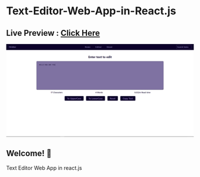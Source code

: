 # Text-Editor-Web-App-in-React.js

## Live Preview : [Click Here](https://text-editor-webapp-react-js.netlify.app/)


![Design preview for the Shortly URL shortening API coding challenge](./image.png)

## Welcome! 👋
  Text Editor Web App in react.js
